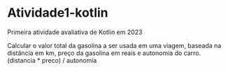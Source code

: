 # Atividade1-kotlin
Primeira atividade avaliativa de Kotlin em 2023

Calcular o valor total da gasolina a ser usada em uma viagem, baseada na distância em km, preço da gasolina em reais e autonomia do carro.
(distancia * preco) / autonomia
